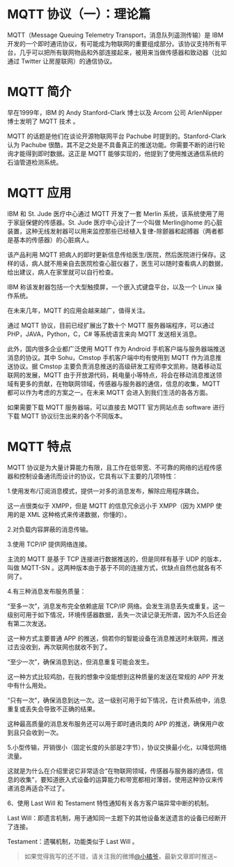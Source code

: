 # MQTT 协议（一）：理论篇

MQTT（Message Queuing Telemetry Transport，消息队列遥测传输）是 IBM 开发的一个即时通讯协议，有可能成为物联网的重要组成部分。该协议支持所有平台，几乎可以把所有联网物品和外部连接起来，被用来当做传感器和致动器（比如通过 Twitter 让房屋联网）的通信协议。

# MQTT 简介

早在1999年，IBM 的 Andy Stanford-Clark 博士以及 Arcom 公司 ArlenNipper 博士发明了 MQTT 技术 。

MQTT 的话题是他们在谈论开源物联网平台 Pachube 时提到的。Stanford-Clark 认为 Pachube 很酷，其不足之处是不具备真正的推送功能。你需要不断的进行轮询才能得到即时数据。这正是 MQTT 能够实现的，他提到了使用推送通信系统的石油管道检测系统。

# MQTT 应用

IBM 和 St. Jude 医疗中心通过 MQTT 开发了一套 Merlin 系统，该系统使用了用于家庭保健的传感器。St. Jude 医疗中心设计了一个叫做 Merlin@home 的心脏装置，这种无线发射器可以用来监控那些已经植入复律-除颤器和起搏器（两者都是基本的传感器）的心脏病人。

该产品利用 MQTT 把病人的即时更新信息传给医生/医院，然后医院进行保存。这样的话，病人就不用亲自去医院检查心脏仪器了，医生可以随时查看病人的数据，给出建议，病人在家里就可以自行检查。

IBM 称该发射器包括一个大型触摸屏，一个嵌入式键盘平台，以及一个 Linux 操作系统。

在未来几年，MQTT 的应用会越来越广，值得关注。

通过 MQTT 协议，目前已经扩展出了数十个 MQTT 服务器端程序，可以通过 PHP，JAVA，Python，C，C# 等系统语言来向 MQTT 发送相关消息。

此外，国内很多企业都广泛使用 MQTT 作为 Android 手机客户端与服务器端推送消息的协议。其中 Sohu，Cmstop 手机客户端中均有使用到 MQTT 作为消息推送协议。据 Cmstop 主要负责消息推送的高级研发工程师李文凯称，随着移动互联网的发展，MQTT 由于开放源代码，耗电量小等特点，将会在移动消息推送领域有更多的贡献，在物联网领域，传感器与服务器的通信，信息的收集，MQTT 都可以作为考虑的方案之一。在未来 MQTT 会进入到我们生活的各各方面。

如果需要下载 MQTT 服务器端，可以直接去 MQTT 官方网站点击 software 进行下载 MQTT 协议衍生出来的各个不同版本。

# MQTT 特点

MQTT 协议是为大量计算能力有限，且工作在低带宽、不可靠的网络的远程传感器和控制设备通讯而设计的协议，它具有以下主要的几项特性：

1.使用发布/订阅消息模式，提供一对多的消息发布，解除应用程序耦合。

这一点很类似于 XMPP，但是 MQTT 的信息冗余远小于 XMPP（因为 XMPP 使用的是 XML 这种格式来传递数据，你懂的）。

2.对负载内容屏蔽的消息传输。

3.使用 TCP/IP 提供网络连接。

主流的 MQTT 是基于 TCP 连接进行数据推送的，但是同样有基于 UDP 的版本，叫做 MQTT-SN 。这两种版本由于基于不同的连接方式，优缺点自然也就各有不同了。

4.有三种消息发布服务质量：

“至多一次”，消息发布完全依赖底层 TCP/IP 网络。会发生消息丢失或重复。这一级别可用于如下情况，环境传感器数据，丢失一次读记录无所谓，因为不久后还会有第二次发送。

这一种方式主要普通 APP 的推送，倘若你的智能设备在消息推送时未联网，推送过去没收到，再次联网也就收不到了。

“至少一次”，确保消息到达，但消息重复可能会发生。

这一种方式比较鸡肋，在我的想象中没能想到这种质量的发送在常规的 APP 开发中有什么用处。

“只有一次”，确保消息到达一次。这一级别可用于如下情况，在计费系统中，消息重复或丢失会导致不正确的结果。

这种最高质量的消息发布服务还可以用于即时通讯类的 APP 的推送，确保用户收到且只会收到一次。

5.小型传输，开销很小（固定长度的头部是2字节），协议交换最小化，以降低网络流量。

这就是为什么在介绍里说它非常适合“在物联网领域，传感器与服务器的通信，信息的收集”，要知道嵌入式设备的运算能力和带宽都相对薄弱，使用这种协议来传递消息再适合不过了。

6、使用 Last Will 和 Testament 特性通知有关各方客户端异常中断的机制。

Last Will：即遗言机制，用于通知同一主题下的其他设备发送遗言的设备已经断开了连接。

Testament：遗嘱机制，功能类似于 Last Will 。

> 如果觉得我写的还不错，请关注我的微博[@小橘爷](http://weibo.com/yanghaoyu0225)，最新文章即时推送~